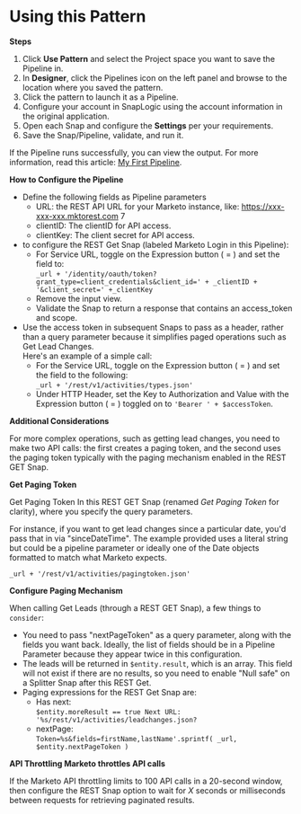 # Using this Pattern

**Steps**

1. Click **Use Pattern** and select the Project space you want to save the Pipeline in.
2. In **Designer**, click the Pipelines icon on the left panel and browse to the location where you saved the pattern.
3. Click the pattern to launch it as a Pipeline.
4. Configure your account in SnapLogic using the account information in the original application.
5. Open each Snap and configure the **Settings** per your requirements.
6. Save the Snap/Pipeline, validate, and run it.

If the Pipeline runs successfully, you can view the output. For more information, read this article: [My First Pipeline](https://docs-snaplogic.atlassian.net/wiki/spaces/SD/pages/1438412).

**How to Configure the Pipeline**

* Define the following fields as Pipeline parameters
  * URL: the REST API URL for your Marketo instance, like: https://xxx-xxx-xxx.mktorest.com 7
  * clientID: The clientID for API access.
  * clientKey: The client secret for API access.
* to configure the REST Get Snap (labeled Marketo Login in this Pipeline):
  * For Service URL, toggle on the Expression button ( = ) and set the field to:\
    `_url + '/identity/oauth/token?grant_type=client_credentials&client_id=' + _clientID + '&client_secret=' +_clientKey`
  * Remove the input view.
  * Validate the Snap to return a response that contains an access\_token and scope.
* Use the access token in subsequent Snaps to pass as a header, rather than a query parameter because it simplifies paged operations such as Get Lead Changes.\
  Here's an example of a simple call:
  * For the Service URL, toggle on the Expression button ( = ) and set the field to the following:\
    `_url + '/rest/v1/activities/types.json'`
  * Under HTTP Header, set the Key to Authorization and Value with the Expression button ( = ) toggled on to `'Bearer ' + $accessToken`.

**Additional Considerations**

For more complex operations, such as getting lead changes, you need to make two API calls: the first creates a paging token, and the second uses the paging token typically with the paging mechanism enabled in the REST GET Snap.

**Get Paging Token**

Get Paging Token In this REST GET Snap (renamed _Get Paging Token_ for clarity), where you specify the query parameters.

For instance, if you want to get lead changes since a particular date, you'd pass that in via "sinceDateTime". The example provided uses a literal string but could be a pipeline parameter or ideally one of the Date objects formatted to match what Marketo expects.

`_url + '/rest/v1/activities/pagingtoken.json'`

**Configure Paging Mechanism**

When calling Get Leads (through a REST GET Snap), a few things to `consider`:

* You need to pass "nextPageToken" as a query parameter, along with the fields you want back. Ideally, the list of fields should be in a Pipeline Parameter because they appear twice in this configuration.
* The leads will be returned in `$entity.result`, which is an array. This field will not exist if there are no results, so you need to enable "Null safe" on a Splitter Snap after this REST Get.
* Paging expressions for the REST Get Snap are:
  * Has next:\
    `$entity.moreResult == true Next URL: '%s/rest/v1/activities/leadchanges.json?`
  * nextPage:\
    `Token=%s&fields=firstName,lastName'.sprintf( _url, $entity.nextPageToken )`

**API Throttling Marketo throttles API calls**

If the Marketo API throttling limits to 100 API calls in a 20-second window, then configure the REST Snap option to wait for _X_ seconds or milliseconds between requests for retrieving paginated results.
